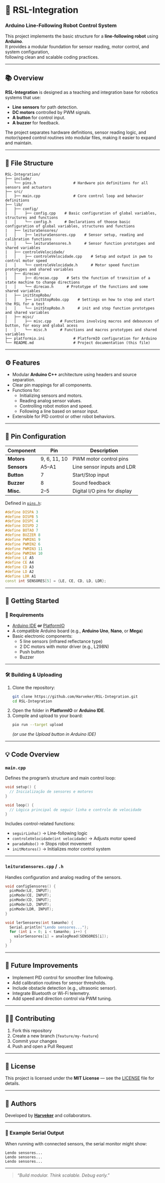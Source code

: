 # 🤖 RSL-Integration

### Arduino Line-Following Robot Control System

This project implements the basic structure for a **line-following robot** using **Arduino**.  
It provides a modular foundation for sensor reading, motor control, and system configuration,  
following clean and scalable coding practices.

---

## 📚 Overview

**RSL-Integration** is designed as a teaching and integration base for robotics systems that use:
- **Line sensors** for path detection.
- **DC motors** controlled by PWM signals.
- **A button** for control input.
- **A buzzer** for feedback.

The project separates hardware definitions, sensor reading logic, and motor/speed control routines into modular files, making it easier to expand and maintain.

---

## 🧩 File Structure

```
RSL-Integration/
├── include/
│   └── pins.h                 # Hardware pin definitions for all sensors and actuators
├── src/
│   ├── main.cpp               # Core control loop and behavior definitions
├── lib/
|   ├── config/
|   │    ├── config.cpp    # Basic configuration of global variables, structures and functions
|   │    └── config.h      # Declarations of thoose basic configuration of global variables, structures and functions
|   ├── leituraSensores/
|   │    ├── leituraSensores.cpp    # Sensor setup, reading and calibration functions
|   │    └── leituraSensores.h      # Sensor function prototypes and shared variables
|   ├── controleVelocidade/
|   │    ├── controleVelocidade.cpp    # Setup and output in pwm to control motor speed
|   │    └── controleVelocidade.h      # Motor speed function prototypes and shared variables
|   ├── direcao/
|   │    ├── direcao.cpp    # Sets the function of transition of a state machine to change directions
|   │    └── direcao.h      # Prototype of the functions and some shared variables
|   ├── initStopRobo/
|   │    ├── initStopRobo.cpp    # Settings on how to stop and start the RSL for a test
|   │    └── initStopRobo.h      # init and stop function prototypes and shared variables
|   ├── misc/
|   │    ├── misc.cpp    # Functions involving macros and debounces of button, for easy and global acess
|   │    └── misc.h      # Functions and macros prototypes and shared variables
├── platformio.ini             # PlatformIO configuration for Arduino
└── README.md                  # Project documentation (this file)
```

---

## ⚙️ Features

- Modular **Arduino C++** architecture using headers and source separation.
- Clear pin mappings for all components.
- Functions for:
  - Initializing sensors and motors.
  - Reading analog sensor values.
  - Controlling robot motion and speed.
  - Following a line based on sensor input.
- Extensible for PID control or other robot behaviors.

---

## 🔌 Pin Configuration

| Component        | Pin  | Description              |
|------------------|------|--------------------------|
| **Motors**       | 9, 6, 11, 10 | PWM motor control pins |
| **Sensors**      | A5–A1 | Line sensor inputs and LDR |
| **Button**       | 7 | Start/Stop input |
| **Buzzer**       | 8 | Sound feedback |
| **Misc.**        | 2–5 | Digital I/O pins for display |

Defined in [`pins.h`](include/pins.h):

```cpp
#define DISPA 3
#define DISPB 5
#define DISPC 4
#define DISPD 2
#define BOTAO 7
#define BUZZER 8
#define PWMIN1 9
#define PWMIN2 6
#define PWMIN3 11
#define PWMIN4 10
#define LE A5
#define CE A4
#define CD A3
#define LD A2
#define LDR A1
const int SENSORES[5] = {LE, CE, CD, LD, LDR};
```

---

## 🚀 Getting Started

### 🧰 Requirements

- [Arduino IDE](https://www.arduino.cc/en/software) **or** [PlatformIO](https://platformio.org/)
- A compatible Arduino board (e.g., **Arduino Uno**, **Nano**, or **Mega**)
- Basic electronic components:
  - 5 line sensors (infrared reflectance type)
  - 2 DC motors with motor driver (e.g., L298N)
  - Push button
  - Buzzer

---

### 🛠️ Building & Uploading

1. Clone the repository:
   ```bash
   git clone https://github.com/Harveker/RSL-Integration.git
   cd RSL-Integration
   ```
2. Open the folder in **PlatformIO** or **Arduino IDE**.
3. Compile and upload to your board:
   ```bash
   pio run --target upload
   ```
   *(or use the Upload button in Arduino IDE)*

---

## 💡 Code Overview

### `main.cpp`

Defines the program’s structure and main control loop:

```cpp
void setup() {
  // Inicialização de sensores e motores
}

void loop() {
  // Lógica principal de seguir linha e controle de velocidade
}
```

Includes control-related functions:
- `seguirLinha()` → Line-following logic  
- `controleVelocidade(int velocidade)` → Adjusts motor speed  
- `paradaRobo()` → Stops robot movement  
- `initMotores()` → Initializes motor control system  

---

### `leituraSensores.cpp` / `.h`

Handles configuration and analog reading of the sensors.

```cpp
void configSensores() {
  pinMode(LE, INPUT);
  pinMode(CE, INPUT);
  pinMode(CD, INPUT);
  pinMode(LD, INPUT);
  pinMode(LDR, INPUT);
}

void lerSensores(int tamanho) {
  Serial.println("Lendo sensores...");
  for (int i = 0; i < tamanho; i++) {
    valorSensores[i] = analogRead(SENSORES[i]);
  }
}
```

---

## 🧠 Future Improvements

- Implement PID control for smoother line following.
- Add calibration routines for sensor thresholds.
- Include obstacle detection (e.g., ultrasonic sensor).
- Integrate Bluetooth or Wi-Fi telemetry.
- Add speed and direction control via PWM tuning.

---

## 🧑‍💻 Contributing

1. Fork this repository  
2. Create a new branch (`feature/my-feature`)  
3. Commit your changes  
4. Push and open a Pull Request  

---

## 🪪 License

This project is licensed under the **MIT License** — see the [LICENSE](LICENSE) file for details.

---

## 🧭 Authors

Developed by [**Harveker**](https://github.com/Harveker) and collaborators.

---

### 🏁 Example Serial Output
When running with connected sensors, the serial monitor might show:
```
Lendo sensores...
Lendo sensores...
Lendo sensores...
```

---

> _“Build modular. Think scalable. Debug early.”_
